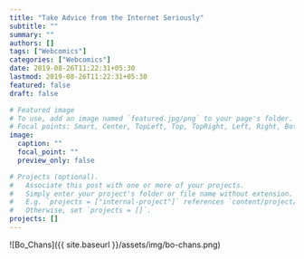 ```yaml
---
title: "Take Advice from the Internet Seriously"
subtitle: ""
summary: ""
authors: []
tags: ["Webcomics"]
categories: ["Webcomics"]
date: 2019-08-26T11:22:31+05:30
lastmod: 2019-08-26T11:22:31+05:30
featured: false
draft: false

# Featured image
# To use, add an image named `featured.jpg/png` to your page's folder.
# Focal points: Smart, Center, TopLeft, Top, TopRight, Left, Right, BottomLeft, Bottom, BottomRight.
image:
  caption: ""
  focal_point: ""
  preview_only: false

# Projects (optional).
#   Associate this post with one or more of your projects.
#   Simply enter your project's folder or file name without extension.
#   E.g. `projects = ["internal-project"]` references `content/project/deep-learning/index.md`.
#   Otherwise, set `projects = []`.
projects: []
---
```


![Bo_Chans]({{ site.baseurl }}/assets/img/bo-chans.png)
